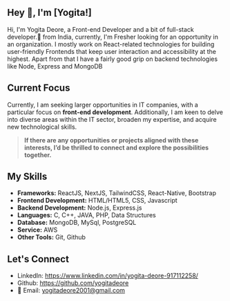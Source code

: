 ## Hey 👋, I'm [Yogita!]

Hi, I'm Yogita Deore, a Front-end Developer and a bit of full-stack developer.🚀 from India, currently, I'm Fresher looking for an opportunity in an organization. I mostly work on React-related technologies for building user-friendly Frontends that keep user interaction and accessibility at the highest. Apart from that I have a fairly good grip on backend technologies like Node, Express and MongoDB
## Current Focus
Currently, I am seeking larger opportunities in IT companies, with a particular focus on **front-end development**. Additionally, I am keen to delve into diverse areas within the IT sector, broaden my expertise, and acquire new technological skills.
 > **If there are any opportunities or projects aligned with these interests, I’d be thrilled to connect and explore the possibilities together.**

## My Skills
- **Frameworks:** ReactJS, NextJS, TailwindCSS, React-Native, Bootstrap
- **Frontend Development:** HTML/HTML5, CSS, Javascript
- **Backend Development:** Node.js, Express.js
- **Languages:** C, C++, JAVA, PHP, Data Structures
- **Database:** MongoDB, MySql, PostgreSQL
- **Service:** AWS
- **Other Tools:** Git, Github

## Let's Connect
- LinkedIn: https://www.linkedin.com/in/yogita-deore-917112258/
- Github: https://github.com/yogitadeore
- 💬 Email: yogitadeore2001@gmail.com

